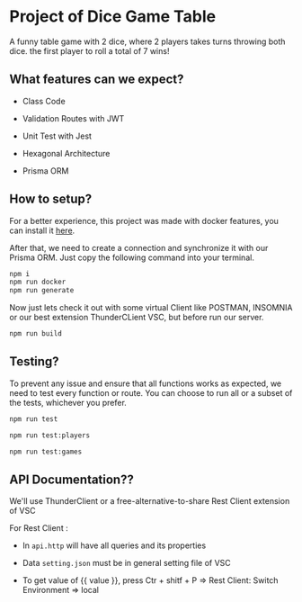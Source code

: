 # Project of Dice Game Table

A funny table game with 2 dice, where 2 players takes turns throwing both dice. the first player to roll a total of 7 wins!

## What features can we expect?

- Class Code

- Validation Routes with JWT

- Unit Test with Jest

- Hexagonal Architecture

- Prisma ORM

## How to setup?

For a better experience, this project was made with docker features, you can install it <a href='https://www.docker.com/products/docker-desktop/'>here</a>.

After that, we need to create a connection and synchronize it with our Prisma ORM. Just copy the following command into your terminal.

```sh
npm i
npm run docker
npm run generate
```

Now just lets check it out with some virtual Client like POSTMAN, INSOMNIA or our best extension ThunderCLient VSC, but before run our server.

```sh
npm run build
```

## Testing?

To prevent any issue and ensure that all functions works as expected, we need to test every function or route. You can choose to run all or a subset of the tests, whichever you prefer.

```sh
npm run test
```

```sh
npm run test:players
```

```sh
npm run test:games
```

## API Documentation??

We'll use ThunderClient or a free-alternative-to-share Rest Client extension of VSC

For Rest Client :

- In `api.http` will have all queries and its properties

- Data `setting.json` must be in general setting file of VSC

- To get value of {{ value }}, press Ctr + shitf + P => Rest Client: Switch Environment => local
